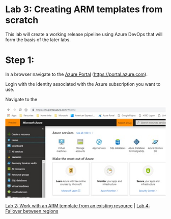 # Lab 3: Creating ARM templates from scratch

This lab will create a working release pipeline using Azure DevOps that will form the basis of the later labs.


# Step 1: 

In a browser navigate to the [Azure Portal](https://portal.azure.com) (https://portal.azure.com).

Login with the identity associated with the Azure subscription you want to use.

Navigate to the 

<img src="images/Lab1_1.jpg" width="624"/>


[Lab 2: Work with an ARM template from an existing resource](https://github.com/gidavies/MovingToInfraAsCodeLab/blob/master/MoveIacLab2.md) | [Lab 4: Failover between regions](https://github.com/gidavies/MovingToInfraAsCodeLab/blob/master/MoveIacLab4.md)

